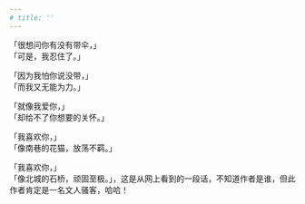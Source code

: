 ```yaml
---
# title: ''
---
```

 
「很想问你有没有带伞，」  
「可是，我忍住了。」  
  
「因为我怕你说没带，」  
「而我又无能为力。」  
  
「就像我爱你，」  
「却给不了你想要的关怀。」  
  
「我喜欢你，」  
「像南巷的花猫，放荡不羁。」  
  
「我喜欢你，」  
「像北城的石桥，顽固至极。」，这是从网上看到的一段话，不知道作者是谁，但此作者肯定是一名文人骚客，哈哈！